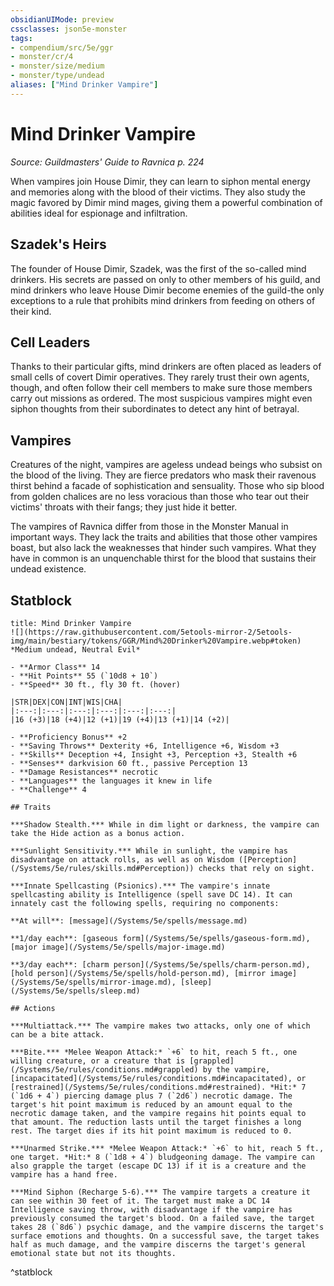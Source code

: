 ```yaml
---
obsidianUIMode: preview
cssclasses: json5e-monster
tags:
- compendium/src/5e/ggr
- monster/cr/4
- monster/size/medium
- monster/type/undead
aliases: ["Mind Drinker Vampire"]
---
```

# Mind Drinker Vampire
*Source: Guildmasters' Guide to Ravnica p. 224*  

When vampires join House Dimir, they can learn to siphon mental energy and memories along with the blood of their victims. They also study the magic favored by Dimir mind mages, giving them a powerful combination of abilities ideal for espionage and infiltration.

## Szadek's Heirs

The founder of House Dimir, Szadek, was the first of the so-called mind drinkers. His secrets are passed on only to other members of his guild, and mind drinkers who leave House Dimir become enemies of the guild-the only exceptions to a rule that prohibits mind drinkers from feeding on others of their kind.

## Cell Leaders

Thanks to their particular gifts, mind drinkers are often placed as leaders of small cells of covert Dimir operatives. They rarely trust their own agents, though, and often follow their cell members to make sure those members carry out missions as ordered. The most suspicious vampires might even siphon thoughts from their subordinates to detect any hint of betrayal.

## Vampires

Creatures of the night, vampires are ageless undead beings who subsist on the blood of the living. They are fierce predators who mask their ravenous thirst behind a facade of sophistication and sensuality. Those who sip blood from golden chalices are no less voracious than those who tear out their victims' throats with their fangs; they just hide it better.

The vampires of Ravnica differ from those in the Monster Manual in important ways. They lack the traits and abilities that those other vampires boast, but also lack the weaknesses that hinder such vampires. What they have in common is an unquenchable thirst for the blood that sustains their undead existence.

## Statblock

```ad-statblock
title: Mind Drinker Vampire
![](https://raw.githubusercontent.com/5etools-mirror-2/5etools-img/main/bestiary/tokens/GGR/Mind%20Drinker%20Vampire.webp#token)
*Medium undead, Neutral Evil*

- **Armor Class** 14
- **Hit Points** 55 (`10d8 + 10`)
- **Speed** 30 ft., fly 30 ft. (hover)

|STR|DEX|CON|INT|WIS|CHA|
|:---:|:---:|:---:|:---:|:---:|:---:|
|16 (+3)|18 (+4)|12 (+1)|19 (+4)|13 (+1)|14 (+2)|

- **Proficiency Bonus** +2
- **Saving Throws** Dexterity +6, Intelligence +6, Wisdom +3
- **Skills** Deception +4, Insight +3, Perception +3, Stealth +6
- **Senses** darkvision 60 ft., passive Perception 13
- **Damage Resistances** necrotic
- **Languages** the languages it knew in life
- **Challenge** 4

## Traits

***Shadow Stealth.*** While in dim light or darkness, the vampire can take the Hide action as a bonus action.

***Sunlight Sensitivity.*** While in sunlight, the vampire has disadvantage on attack rolls, as well as on Wisdom ([Perception](/Systems/5e/rules/skills.md#Perception)) checks that rely on sight.

***Innate Spellcasting (Psionics).*** The vampire's innate spellcasting ability is Intelligence (spell save DC 14). It can innately cast the following spells, requiring no components:

**At will**: [message](/Systems/5e/spells/message.md)

**1/day each**: [gaseous form](/Systems/5e/spells/gaseous-form.md), [major image](/Systems/5e/spells/major-image.md)

**3/day each**: [charm person](/Systems/5e/spells/charm-person.md), [hold person](/Systems/5e/spells/hold-person.md), [mirror image](/Systems/5e/spells/mirror-image.md), [sleep](/Systems/5e/spells/sleep.md)

## Actions

***Multiattack.*** The vampire makes two attacks, only one of which can be a bite attack.

***Bite.*** *Melee Weapon Attack:* `+6` to hit, reach 5 ft., one willing creature, or a creature that is [grappled](/Systems/5e/rules/conditions.md#grappled) by the vampire, [incapacitated](/Systems/5e/rules/conditions.md#incapacitated), or [restrained](/Systems/5e/rules/conditions.md#restrained). *Hit:* 7 (`1d6 + 4`) piercing damage plus 7 (`2d6`) necrotic damage. The target's hit point maximum is reduced by an amount equal to the necrotic damage taken, and the vampire regains hit points equal to that amount. The reduction lasts until the target finishes a long rest. The target dies if its hit point maximum is reduced to 0.

***Unarmed Strike.*** *Melee Weapon Attack:* `+6` to hit, reach 5 ft., one target. *Hit:* 8 (`1d8 + 4`) bludgeoning damage. The vampire can also grapple the target (escape DC 13) if it is a creature and the vampire has a hand free.

***Mind Siphon (Recharge 5-6).*** The vampire targets a creature it can see within 30 feet of it. The target must make a DC 14 Intelligence saving throw, with disadvantage if the vampire has previously consumed the target's blood. On a failed save, the target takes 28 (`8d6`) psychic damage, and the vampire discerns the target's surface emotions and thoughts. On a successful save, the target takes half as much damage, and the vampire discerns the target's general emotional state but not its thoughts.
```
^statblock